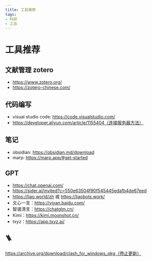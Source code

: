 ```yaml
---
title: 工具推荐
tags: 
- 科研
- 工具
---
```


# 工具推荐

## 文献管理 zotero

- https://www.zotero.org/
- https://zotero-chinese.com/

## 代码编写

- visual studio code: https://code.visualstudio.com/
- https://developer.aliyun.com/article/1155404（连接服务器方法）

## 笔记
- obsidian: https://obsidian.md/download
- marp: https://marp.app/#get-started

## GPT
- https://chat.openai.com/
- https://sider.ai/invited?c=550e63504f90f545445edafb4de67eed
- https://liao.world/zh 或 https://liaobots.work/
- 文心一言：https://yiyan.baidu.com/
- 智谱清言：https://chatglm.cn/
- Kimi：https://kimi.moonshot.cn/
- txyz：https://app.txyz.ai/

## 🪜
https://archive.org/download/clash_for_windows_pkg（停止更新）